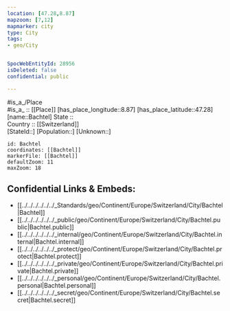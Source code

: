 ```yaml
---
location: [47.28,8.87] 
mapzoom: [7,12] 
mapmarker: city 
type: City
tags:
- geo/City


SpocWebEntityId: 28956
isDeleted: false
confidential: public

---
```

#is_a_/Place  
#is_a_ :: [[Place]] 
[has_place_longitude::8.87] 
[has_place_latitude::47.28] 
[name::Bachtel] 
State ::  
Country :: [[Switzerland]]  
[StateId::] 
[Population::] 
[Unknown::] 


```leaflet
id: Bachtel
coordinates: [[Bachtel]] 
markerFile: [[Bachtel]] 
defaultZoom: 11 
maxZoom: 18
```


## Confidential Links & Embeds: 
- [[../../../../../../_Standards/geo/Continent/Europe/Switzerland/City/Bachtel|Bachtel]] 
- [[../../../../../../_public/geo/Continent/Europe/Switzerland/City/Bachtel.public|Bachtel.public]] 
- [[../../../../../../_internal/geo/Continent/Europe/Switzerland/City/Bachtel.internal|Bachtel.internal]] 
- [[../../../../../../_protect/geo/Continent/Europe/Switzerland/City/Bachtel.protect|Bachtel.protect]] 
- [[../../../../../../_private/geo/Continent/Europe/Switzerland/City/Bachtel.private|Bachtel.private]] 
- [[../../../../../../_personal/geo/Continent/Europe/Switzerland/City/Bachtel.personal|Bachtel.personal]] 
- [[../../../../../../_secret/geo/Continent/Europe/Switzerland/City/Bachtel.secret|Bachtel.secret]] 
